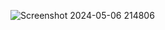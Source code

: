![Screenshot 2024-05-06 214806](https://github.com/Rishab-kumar-026/Calculator/assets/163623411/24ebf51f-a813-40bb-b869-54acd2c2398a)